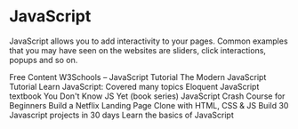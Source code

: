 <DedicatedRoadmap
  href='/javascript'
  title='JavaScript Roadmap'
  description='Click to check the detailed JavaScript Roadmap.'
/>

# JavaScript

JavaScript allows you to add interactivity to your pages. Common examples that you may have seen on the websites are sliders, click interactions, popups and so on.

<ResourceGroupTitle>Free Content</ResourceGroupTitle>
<BadgeLink badgeText='Read' colorScheme="yellow" href='https://www.w3schools.com/js/'>W3Schools – JavaScript Tutorial</BadgeLink>
<BadgeLink badgeText='Read' colorScheme="yellow" href='https://javascript.info/'>The Modern JavaScript Tutorial</BadgeLink>
<BadgeLink badgeText='Read' colorScheme="yellow" href='https://www.javascripttutorial.net/'>Learn JavaScript: Covered many topics</BadgeLink>
<BadgeLink badgeText='Read' colorScheme="yellow" href='https://eloquentjavascript.net/'>Eloquent JavaScript textbook</BadgeLink>
<BadgeLink badgeText='Read' colorScheme="yellow" href='https://github.com/getify/You-Dont-Know-JS'>You Don't Know JS Yet (book series) </BadgeLink>
<BadgeLink badgeText='Watch' href='https://youtu.be/hdI2bqOjy3c?t=2'>JavaScript Crash Course for Beginners</BadgeLink>
<BadgeLink badgeText='Watch' href='https://youtu.be/P7t13SGytRk?t=22'>Build a Netflix Landing Page Clone with HTML, CSS & JS</BadgeLink>
<BadgeLink badgeText='Watch' href='https://javascript30.com/'>Build 30 Javascript projects in 30 days</BadgeLink>
<BadgeLink badgeText='Course' colorScheme='green' href='https://github.com/workshopper/javascripting'>Learn the basics of JavaScript</BadgeLink>
